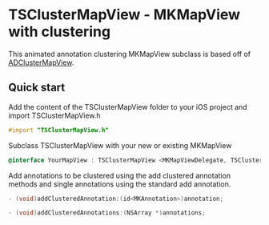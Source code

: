# TSClusterMapView - MKMapView with clustering

This animated annotation clustering MKMapView subclass is based off of [ADClusterMapView][].

[ADClusterMapView]: https://github.com/applidium/ADClusterMapView

## Quick start

Add the content of the TSClusterMapView folder to your iOS project and import TSClusterMapView.h

```objective-c
#import "TSClusterMapView.h"
```

Subclass TSClusterMapView with your new or existing MKMapView

```objective-c
@interface YourMapView : TSClusterMapView <MKMapViewDelegate, TSClusterMapViewDelegate>
```

Add annotations to be clustered using the add clustered annotation methods and single annotations using the standard add annotation.

```objective-c
- (void)addClusteredAnnotation:(id<MKAnnotation>)annotation;

- (void)addClusteredAnnotations:(NSArray *)annotations;
```

